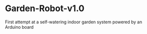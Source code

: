 # Garden-Robot-v1.0
First attempt at a self-watering indoor garden system powered by an Arduino board
